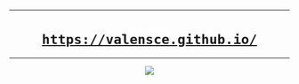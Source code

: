 <div align="center">
	<hr>
	<h1><a href="https://valensce.github.io/"><code>https://valensce.github.io/</code></a></h1>
	<hr>
	<a href="https://github.com/Valensce/valensce.github.io/actions/workflows/main.yml"><img src="https://github.com/Valensce/valensce.github.io/actions/workflows/main.yml/badge.svg?branch=main"></a>
<div>
